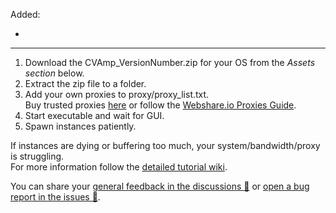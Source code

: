 Added:

-

---
1. Download the CVAmp_VersionNumber.zip for your OS from the _Assets section_ below.
2. Extract the zip file to a folder.
3. Add your own proxies to proxy/proxy_list.txt.  
Buy trusted proxies [here](https://blueloperlabs.ch/proxy/wf) or follow the [Webshare.io Proxies Guide](https://github.com/KevinBytesTheDust/cvamp/wiki/Webshare.io-Proxies-Guide).
5. Start executable and wait for GUI.
6. Spawn instances patiently.

If instances are dying or buffering too much, your system/bandwidth/proxy is struggling.  
For more information follow the [detailed tutorial wiki](https://github.com/KevinBytesTheDust/cvamp/wiki/Detailed-Tutorial).

You can share your [general feedback in the discussions :speech_balloon:](https://github.com/KevinBytesTheDust/cvamp/discussions/) or [open a bug report in the issues :bug:](https://github.com/KevinBytesTheDust/cvamp/issues/new/choose).